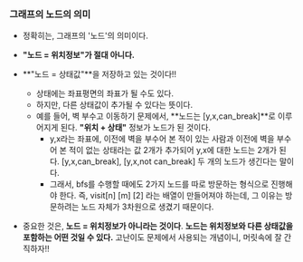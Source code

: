 ### 그래프의 노드의 의미

- 정확히는, 그래프의 '노드'의 의미이다.



- **"노드 = 위치정보"가 절대 아니다.**

- **"노드 = 상태값"**을 저장하고 있는 것이다!!
  - 상태에는 좌표평면의 좌표가 될 수도 있다.
  - 하지만, 다른 상태값이 추가될 수 있다는 뜻이다.
  - 예를 들어, 벽 부수고 이동하기 문제에서, **노드는 [y,x,can_break]**로 이루어지게 된다. **"위치 + 상태"** 정보가 노드가 된 것이다.
    - y,x라는 좌표에, 이전에 벽을 부수어 본 적이 있는 사람과 이전에 벽을 부수어 본 적이 없는 상태라는 값 2개가 추가되어 y,x에 대한 노드는 2개가 된다. [y,x,can_break], [y,x,not can_break] 두 개의 노드가 생긴다는 말이다.
    - 그래서, bfs를 수행할 때에도 2가지 노드를 따로 방문하는 형식으로 진행해야 한다. 즉, visit[n] [m] [2] 라는 배열이 만들어져야 하는데, 그 이유는 방문하려는 노드 자체가 3차원으로 생겼기 때문이다.



- 중요한 것은, **노드 = 위치정보가 아니라는 것이다**. **노드는 위치정보와 다른 상태값을 포함하는 어떤 것일 수 있다.** 고난이도 문제에서 사용되는 개념이니, 머릿속에 잘 간직하자!!

